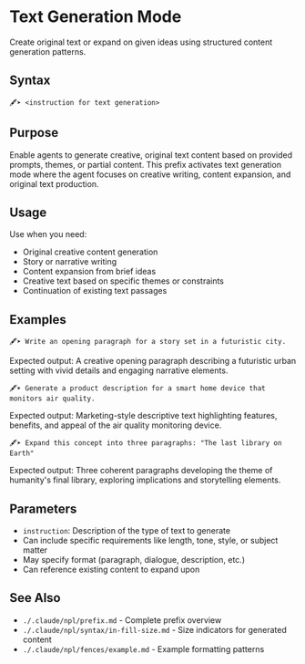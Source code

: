# Text Generation Mode
Create original text or expand on given ideas using structured content generation patterns.

## Syntax
`🖋️➤ <instruction for text generation>`

## Purpose
Enable agents to generate creative, original text content based on provided prompts, themes, or partial content. This prefix activates text generation mode where the agent focuses on creative writing, content expansion, and original text production.

## Usage
Use when you need:
- Original creative content generation
- Story or narrative writing
- Content expansion from brief ideas
- Creative text based on specific themes or constraints
- Continuation of existing text passages

## Examples

```example
🖋️➤ Write an opening paragraph for a story set in a futuristic city.
```

Expected output: A creative opening paragraph describing a futuristic urban setting with vivid details and engaging narrative elements.

```example
🖋️➤ Generate a product description for a smart home device that monitors air quality.
```

Expected output: Marketing-style descriptive text highlighting features, benefits, and appeal of the air quality monitoring device.

```example
🖋️➤ Expand this concept into three paragraphs: "The last library on Earth"
```

Expected output: Three coherent paragraphs developing the theme of humanity's final library, exploring implications and storytelling elements.

## Parameters
- `instruction`: Description of the type of text to generate
- Can include specific requirements like length, tone, style, or subject matter
- May specify format (paragraph, dialogue, description, etc.)
- Can reference existing content to expand upon

## See Also
- `./.claude/npl/prefix.md` - Complete prefix overview
- `./.claude/npl/syntax/in-fill-size.md` - Size indicators for generated content
- `./.claude/npl/fences/example.md` - Example formatting patterns